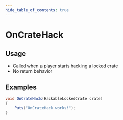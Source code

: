 ```yaml
---
hide_table_of_contents: true
---
```


# OnCrateHack

## Usage

* Called when a player starts hacking a locked crate
* No return behavior

## Examples

```csharp title=""
void OnCrateHack(HackableLockedCrate crate)
{
    Puts("OnCrateHack works!");
}
```
